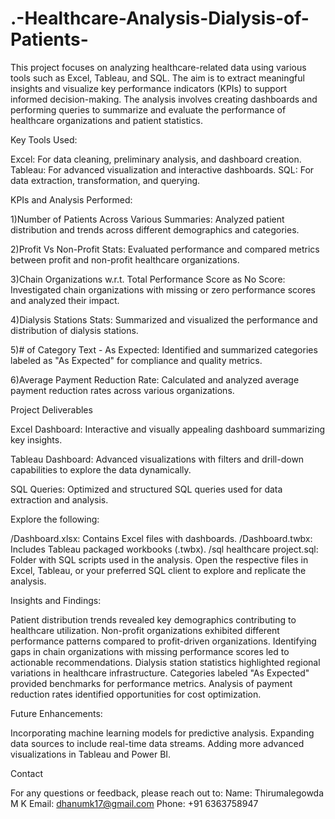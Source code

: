 # .-Healthcare-Analysis-Dialysis-of-Patients-
This project focuses on analyzing healthcare-related data using various tools such as Excel, Tableau, and SQL. The aim is to extract meaningful insights and visualize key performance indicators (KPIs) to support informed decision-making. The analysis involves creating dashboards and performing queries to summarize and evaluate the performance of healthcare organizations and patient statistics.

Key Tools Used:

Excel: For data cleaning, preliminary analysis, and dashboard creation.
Tableau: For advanced visualization and interactive dashboards.
SQL: For data extraction, transformation, and querying.

KPIs and Analysis Performed:

1)Number of Patients Across Various Summaries:
Analyzed patient distribution and trends across different demographics and categories.

2)Profit Vs Non-Profit Stats:
Evaluated performance and compared metrics between profit and non-profit healthcare organizations.

3)Chain Organizations w.r.t. Total Performance Score as No Score:
Investigated chain organizations with missing or zero performance scores and analyzed their impact.

4)Dialysis Stations Stats:
Summarized and visualized the performance and distribution of dialysis stations.

5)# of Category Text - As Expected:
Identified and summarized categories labeled as "As Expected" for compliance and quality metrics.

6)Average Payment Reduction Rate:
Calculated and analyzed average payment reduction rates across various organizations.

Project Deliverables

Excel Dashboard:
Interactive and visually appealing dashboard summarizing key insights.

Tableau Dashboard:
Advanced visualizations with filters and drill-down capabilities to explore the data dynamically.

SQL Queries:
Optimized and structured SQL queries used for data extraction and analysis.


Explore the following:

/Dashboard.xlsx: Contains Excel files with dashboards.
/Dashboard.twbx: Includes Tableau packaged workbooks (.twbx).
/sql healthcare project.sql: Folder with SQL scripts used in the analysis.
Open the respective files in Excel, Tableau, or your preferred SQL client to explore and replicate the analysis.

Insights and Findings:

Patient distribution trends revealed key demographics contributing to healthcare utilization.
Non-profit organizations exhibited different performance patterns compared to profit-driven organizations.
Identifying gaps in chain organizations with missing performance scores led to actionable recommendations.
Dialysis station statistics highlighted regional variations in healthcare infrastructure.
Categories labeled "As Expected" provided benchmarks for performance metrics.
Analysis of payment reduction rates identified opportunities for cost optimization.

Future Enhancements:

Incorporating machine learning models for predictive analysis.
Expanding data sources to include real-time data streams.
Adding more advanced visualizations in Tableau and Power BI.

Contact

For any questions or feedback, please reach out to:
Name: Thirumalegowda M K
Email: dhanumk17@gmail.com
Phone: +91 6363758947
